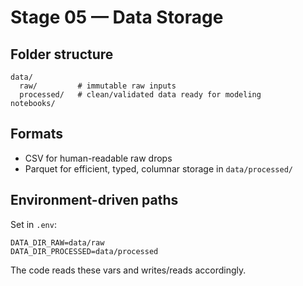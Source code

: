 # Stage 05 — Data Storage

## Folder structure
```
data/
  raw/         # immutable raw inputs
  processed/   # clean/validated data ready for modeling
notebooks/
```
## Formats
- CSV for human-readable raw drops
- Parquet for efficient, typed, columnar storage in `data/processed/`

## Environment-driven paths
Set in `.env`:
```
DATA_DIR_RAW=data/raw
DATA_DIR_PROCESSED=data/processed
```
The code reads these vars and writes/reads accordingly.
